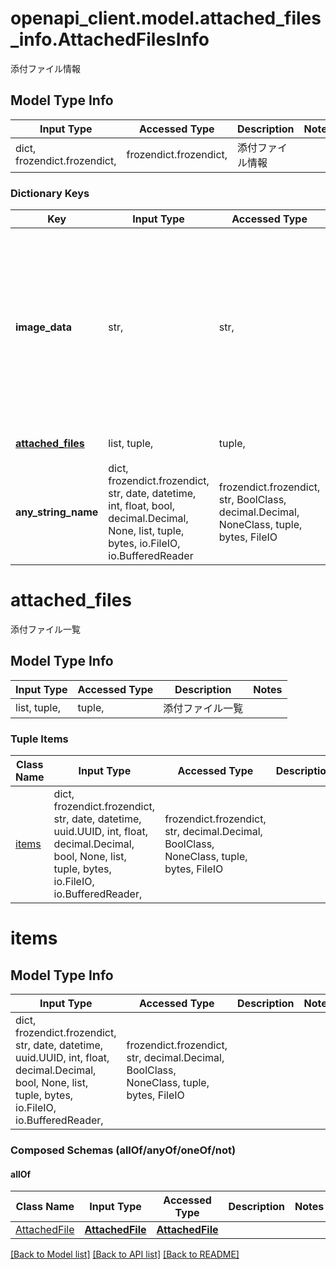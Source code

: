 # openapi_client.model.attached_files_info.AttachedFilesInfo

添付ファイル情報

## Model Type Info
Input Type | Accessed Type | Description | Notes
------------ | ------------- | ------------- | -------------
dict, frozendict.frozendict,  | frozendict.frozendict,  | 添付ファイル情報 | 

### Dictionary Keys
Key | Input Type | Accessed Type | Description | Notes
------------ | ------------- | ------------- | ------------- | -------------
**image_data** | str,  | str,  | 添付ファイルデータ（添付ファイルをフォルダ名pictに収集し、フォルダ全体をZip形式で圧縮したファイルをBase64でエンコードした文字列） | [optional] 
**[attached_files](#attached_files)** | list, tuple,  | tuple,  | 添付ファイル一覧 | [optional] 
**any_string_name** | dict, frozendict.frozendict, str, date, datetime, int, float, bool, decimal.Decimal, None, list, tuple, bytes, io.FileIO, io.BufferedReader | frozendict.frozendict, str, BoolClass, decimal.Decimal, NoneClass, tuple, bytes, FileIO | any string name can be used but the value must be the correct type | [optional]

# attached_files

添付ファイル一覧

## Model Type Info
Input Type | Accessed Type | Description | Notes
------------ | ------------- | ------------- | -------------
list, tuple,  | tuple,  | 添付ファイル一覧 | 

### Tuple Items
Class Name | Input Type | Accessed Type | Description | Notes
------------- | ------------- | ------------- | ------------- | -------------
[items](#items) | dict, frozendict.frozendict, str, date, datetime, uuid.UUID, int, float, decimal.Decimal, bool, None, list, tuple, bytes, io.FileIO, io.BufferedReader,  | frozendict.frozendict, str, decimal.Decimal, BoolClass, NoneClass, tuple, bytes, FileIO |  | 

# items

## Model Type Info
Input Type | Accessed Type | Description | Notes
------------ | ------------- | ------------- | -------------
dict, frozendict.frozendict, str, date, datetime, uuid.UUID, int, float, decimal.Decimal, bool, None, list, tuple, bytes, io.FileIO, io.BufferedReader,  | frozendict.frozendict, str, decimal.Decimal, BoolClass, NoneClass, tuple, bytes, FileIO |  | 

### Composed Schemas (allOf/anyOf/oneOf/not)
#### allOf
Class Name | Input Type | Accessed Type | Description | Notes
------------- | ------------- | ------------- | ------------- | -------------
[AttachedFile](AttachedFile.md) | [**AttachedFile**](AttachedFile.md) | [**AttachedFile**](AttachedFile.md) |  | 

[[Back to Model list]](../../README.md#documentation-for-models) [[Back to API list]](../../README.md#documentation-for-api-endpoints) [[Back to README]](../../README.md)

